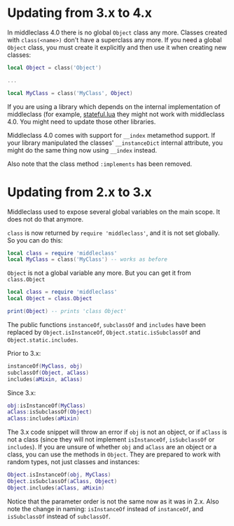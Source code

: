 Updating from 3.x to 4.x
========================

In middleclass 4.0 there is no global `Object` class any more. Classes created with `class(<name>)` don't have a superclass any more.
If you need a global `Object` class, you must create it explicitly and then use it when creating new classes:

```lua
local Object = class('Object')

...

local MyClass = class('MyClass', Object)
```

If you are using a library which depends on the internal implementation of middleclass (for example, [stateful.lua](https://github.com/kikito/stateful.lua) they might not work with middleclass 4.0. You might need to update those other libraries.

Middleclass 4.0 comes with support for `__index` metamethod support. If your library manipulated the classes' `__instanceDict` internal attribute, you might do the same thing now using `__index` instead.

Also note that the class method `:implements` has been removed.

Updating from 2.x to 3.x
========================

Middleclass used to expose several global variables on the main scope. It does not do that anymore.

`class` is now returned by `require 'middleclass'`, and it is not set globally. So you can do this:

```lua
local class = require 'middleclass'
local MyClass = class('MyClass') -- works as before
```

`Object` is not a global variable any more. But you can get it from `class.Object`

```lua
local class = require 'middleclass'
local Object = class.Object

print(Object) -- prints 'class Object'
```

The public functions `instanceOf`, `subclassOf` and `includes` have been replaced by `Object.isInstanceOf`, `Object.static.isSubclassOf` and `Object.static.includes`.

Prior to 3.x:

```lua
instanceOf(MyClass, obj)
subclassOf(Object, aClass)
includes(aMixin, aClass)
```

Since 3.x:

```lua
obj:isInstanceOf(MyClass)
aClass:isSubclassOf(Object)
aClass:includes(aMixin)
```

The 3.x code snippet will throw an error if `obj` is not an object, or if `aClass` is not a class (since they will not implement `isInstanceOf`, `isSubclassOf` or `includes`).
If you are unsure of whether `obj` and `aClass` are an object or a class, you can use the methods in `Object`. They are prepared to work with random types, not just classes and instances:

```lua
Object.isInstanceOf(obj, MyClass)
Object.isSubclassOf(aClass, Object)
Object.includes(aClass, aMixin)
```

Notice that the parameter order is not the same now as it was in 2.x. Also note the change in naming: `isInstanceOf` instead of `instanceOf`, and `isSubclassOf` instead of `subclassOf`.
